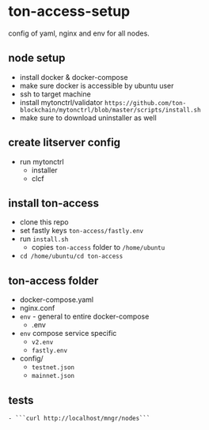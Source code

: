# ton-access-setup
config of yaml, nginx and env for all nodes.

## node setup
- install docker & docker-compose
- make sure docker is accessible by ubuntu user 
- ssh to target machine
- install mytonctrl/validator ```https://github.com/ton-blockchain/mytonctrl/blob/master/scripts/install.sh```
- make sure to download uninstaller as well

## create litserver config
- run mytonctrl
    - installer
    - clcf

## install ton-access
- clone this repo
- set fastly keys ```ton-access/fastly.env```
- run ```install.sh```
    - copies ```ton-access``` folder to ```/home/ubuntu```
- ```cd /home/ubuntu/cd ton-access```

## ton-access folder 
- docker-compose.yaml
- nginx.conf
- ```env``` - general to entire docker-compose
    - .env 
- ```env``` compose service specific
    - ```v2.env``` 
    - ```fastly.env```
- config/
    - ```testnet.json```
    - ```mainnet.json```


## tests
    - ```curl http://localhost/mngr/nodes```